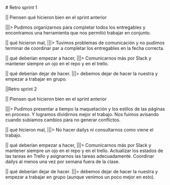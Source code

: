 # Retro sprint 1 

|| Piensen qué hicieron bien en el sprint anterior 

|||> Pudimos organizarnos para completar todos los entregables y encontramos una herramienta que nos permitió trabajar en conjunto.

|| qué hicieron mal,
|||> Tuvimos problemas de comunicación y no pudimos terminar de coordinar par a completar los entregables en la fecha correcta. 

|| qué deberían empezar a hacer, 
|||> Comunicarnos más por Slack y mantener siempre un ojo en el repo y en el trello. 

|| qué deberían dejar de hacer. 
|||> debemos dejar de hacer la nuestra y empezar a trabajar en grupo. 

||Retro sprint 2 

|| Piensen qué hicieron bien en el sprint anterior 

|||> Pudimos presentar a tiempo la maquetación y los estilos de las páginas en proceso. Y logramos dividirnos mejor el trabajo. Nos fuimos avisando cuando subíamos cambios para no generar conflictos.

|| qué hicieron mal,
|||> No hacer dailys ni consultarnos como viene el trabajo.

|| qué deberían empezar a hacer, 
|||> Comunicarnos más por Slack y mantener siempre un ojo en el repo y en el trello. Actualizar los estados de las tareas en Trello y asignarnos las tareas adecuadamente. Coordinar dailys al menos una vez por semana fuera de la clase.

|| qué deberían dejar de hacer. 
|||> debemos dejar de hacer la nuestra y empezar a trabajar en grupo (aunque venimos un poco mejor en esto).


